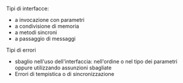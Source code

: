 Tipi di interfacce:
- a invocazione con parametri
- a condivisione di memoria
- a metodi sincroni
- a passaggio di messaggi

Tipi di errori
- sbaglio nell'uso dell'interfaccia: nell'ordine o nel tipo dei parametri oppure utilizzando assunzioni sbagliate 
- Errori di tempistica o di sincronizzazione

